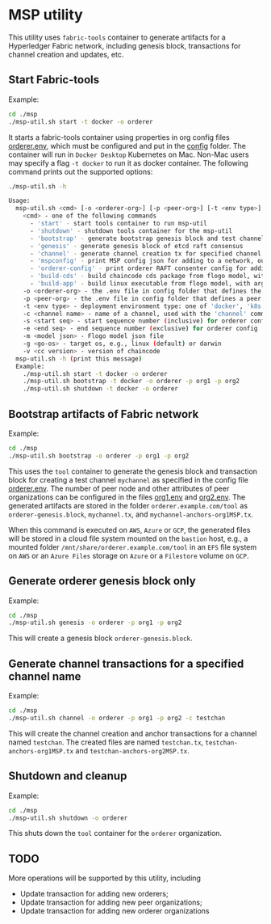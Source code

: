 # MSP utility

This utility uses `fabric-tools` container to generate artifacts for a Hyperledger Fabric network, including genesis block, transactions for channel creation and updates, etc.

## Start Fabric-tools

Example:

```bash
cd ./msp
./msp-util.sh start -t docker -o orderer
```

It starts a fabric-tools container using properties in org config files [orderer.env](../config/orderer.env), which must be configured and put in the [config](../config) folder. The container will run in `Docker Desktop` Kubernetes on Mac. Non-Mac users may specify a flag `-t docker` to run it as docker container. The following command prints out the supported options:

```bash
./msp-util.sh -h

Usage:
  msp-util.sh <cmd> [-o <orderer-org>] [-p <peer-org>] [-t <env type>] [-c <channel name>]
    <cmd> - one of the following commands
      - 'start' - start tools container to run msp-util
      - 'shutdown' - shutdown tools container for the msp-util
      - 'bootstrap' - generate bootstrap genesis block and test channel tx defined in network spec
      - 'genesis' - generate genesis block of etcd raft consensus
      - 'channel' - generate channel creation tx for specified channel name, with argument '-c <channel name>'
      - 'mspconfig' - print MSP config json for adding to a network, output in '/tool'
      - 'orderer-config' - print orderer RAFT consenter config for adding to a network, with arguments -s <start-seq> [-e <end-seq>]
      - 'build-cds' - build chaincode cds package from flogo model, with arguments -m <model-json> [-v <version>]
      - 'build-app' - build linux executable from flogo model, with arguments -m <model-json> -g <go-os>
    -o <orderer-org> - the .env file in config folder that defines the orderer org, e.g., orderer (default)
    -p <peer-org> - the .env file in config folder that defines a peer org, e.g., org1
    -t <env type> - deployment environment type: one of 'docker', 'k8s' (default), 'aws', 'az', or 'gcp'
    -c <channel name> - name of a channel, used with the 'channel' command
    -s <start seq> - start sequence number (inclusive) for orderer config
    -e <end seq> - end sequence number (exclusive) for orderer config
    -m <model json> - Flogo model json file
    -g <go-os> - target os, e.g., linux (default) or darwin
    -v <cc version> - version of chaincode
  msp-util.sh -h (print this message)
  Example:
    ./msp-util.sh start -t docker -o orderer
    ./msp-util.sh bootstrap -t docker -o orderer -p org1 -p org2
    ./msp-util.sh shutdown -t docker -o orderer
```

## Bootstrap artifacts of Fabric network

Example:

```bash
cd ./msp
./msp-util.sh bootstrap -o orderer -p org1 -p org2
```

This uses the `tool` container to generate the genesis block and transaction block for creating a test channel `mychannel` as specified in the config file [orderer.env](../config/orderer.env). The number of peer node and other attributes of peer organizations can be configured in the files [org1.env](../config/org1.env) and [org2.env](../config/org2.env). The generated artifacts are stored in the folder `orderer.example.com/tool` as `orderer-genesis.block`, `mychannel.tx`, and `mychannel-anchors-org1MSP.tx`.

When this command is executed on `AWS`, `Azure` or `GCP`, the generated files will be stored in a cloud file system mounted on the `bastion` host, e.g., a mounted folder `/mnt/share/orderer.example.com/tool` in an `EFS` file system on `AWS` or an `Azure Files` storage on `Azure` or a `Filestore` volume on `GCP`.

## Generate orderer genesis block only

Example:

```bash
cd ./msp
./msp-util.sh genesis -o orderer -p org1 -p org2
```

This will create a genesis block `orderer-genesis.block`.

## Generate channel transactions for a specified channel name

Example:

```bash
cd ./msp
./msp-util.sh channel -o orderer -p org1 -p org2 -c testchan
```

This will create the channel creation and anchor transactions for a channel named `testchan`. The created files are named `testchan.tx`, `testchan-anchors-org1MSP.tx` and `testchan-anchors-org2MSP.tx`.

## Shutdown and cleanup

Example:

```bash
cd ./msp
./msp-util.sh shutdown -o orderer
```

This shuts down the `tool` container for the `orderer` organization.

## TODO

More operations will be supported by this utility, including

- Update transaction for adding new orderers;
- Update transaction for adding new peer organizations;
- Update transaction for adding new orderer organizations
